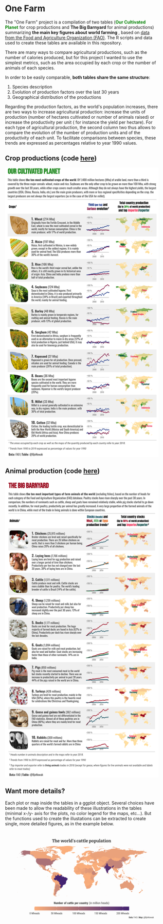 # One Farm

The "One Farm"  project is a compilation of two tables (<span style='color:green'>**Our Cultivated Planet**</span> for crop productions and **The Big Barnyard** for animal productions) summarizing **the main key figures about world farming** , based on [data from the Food and Agriculture Organization (FAO)](https://www.fao.org/faostat/en/#home). The R scripts and data used to create these tables are available in this repository.

There are many ways to compare agricultural productions, such as the number of calories produced, but for this project I wanted to use the simplest metrics, such as the area occupied by each crop or the number of animals of each species. 

In order to be easily comparable, **both tables share the same structure**: 
  1. Species description
  2. Evolution of production factors over the last 30 years
  3. Geographical distribution of the productions

Regarding the production factors,  as the world's population increases, there are two ways to increase agricultural production: increase the units of production (number of hectares cultivated or number of animals raised) or increase the productivity per unit ( for instance the yield per hectare). For each type of agricultural production, the second column two thus allows to compare the evolution of the number of production units and of the productivity of each unit. To facilitate comparisons between species, these trends are expressed as percentages relative to year 1990 values.

## Crop productions (code [here](https://raw.githubusercontent.com/BjnNowak/CultivatedPlanet/main/Scripts/SC_CultivatedPlanet.R))

![](https://raw.githubusercontent.com/BjnNowak/CultivatedPlanet/main/Tables/CultivatedPlanet_V2.png)

## Animal production (code [here](https://raw.githubusercontent.com/BjnNowak/CultivatedPlanet/main/Scripts/SC_BigBarnyard.R))

![](https://raw.githubusercontent.com/BjnNowak/CultivatedPlanet/main/Tables/TheBigBarnyard.png)

## Want more details?

Each plot or map inside the tables in a ggplot object. Several choices have been made to allow the readability of these illustrations in the tables (minimal x-/y- axis for the plots, no color legend for the maps, etc...). But the functions used to create the illustations can be extracted to create single, more detailed figures, as in the example below. 

![](https://raw.githubusercontent.com/BjnNowak/CultivatedPlanet/main/AdditionalFigures/CattleStocks.png)
